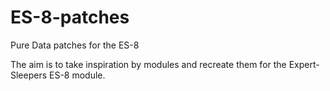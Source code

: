 # ES-8-patches
 
 Pure Data patches for the ES-8
 
 The aim is to take inspiration by modules and recreate them for the Expert-Sleepers ES-8 module.
 
 
